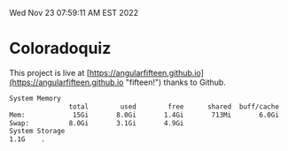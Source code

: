 Wed Nov 23 07:59:11 AM EST 2022

# Coloradoquiz


This project is live at [https://angularfifteen.github.io](https://angularfifteen.github.io "fifteen!") thanks to Github.

```bash
System Memory
               total        used        free      shared  buff/cache   available
Mem:            15Gi       8.0Gi       1.4Gi       713Mi       6.0Gi       6.3Gi
Swap:          8.0Gi       3.1Gi       4.9Gi
System Storage
1.1G	.
```
```bash
